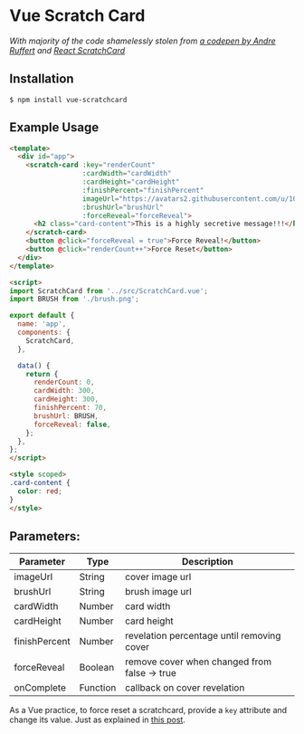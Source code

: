 # Vue Scratch Card

*With majority of the code shamelessly stolen from [a codepen by Andre Ruffert](https://codepen.io/andreruffert/pen/pvqly) and [React ScratchCard](https://github.com/aleksik/react-scratchcard)*

## Installation

```
$ npm install vue-scratchcard
```

## Example Usage

```html
<template>
  <div id="app">
    <scratch-card :key="renderCount"
                  :cardWidth="cardWidth"
                  :cardHeight="cardHeight"
                  :finishPercent="finishPercent"
                  imageUrl="https://avatars2.githubusercontent.com/u/1077546?s=460&v=4"
                  :brushUrl="brushUrl"
                  :forceReveal="forceReveal">
      <h2 class="card-content">This is a highly secretive message!!!</h2>
    </scratch-card>
    <button @click="forceReveal = true">Force Reveal!</button>
    <button @click="renderCount++">Force Reset</button>
  </div>
</template>

<script>
import ScratchCard from '../src/ScratchCard.vue';
import BRUSH from './brush.png';

export default {
  name: 'app',
  components: {
    ScratchCard,
  },

  data() {
    return {
      renderCount: 0,
      cardWidth: 300,
      cardHeight: 300,
      finishPercent: 70,
      brushUrl: BRUSH,
      forceReveal: false,
    };
  },
};
</script>

<style scoped>
.card-content {
  color: red;
}
</style>
```

## Parameters:

| Parameter     | Type     | Description
|---------------|----------|------------
| imageUrl      | String   | cover image url
| brushUrl      | String   | brush image url
| cardWidth     | Number   | card width
| cardHeight    | Number   | card height
| finishPercent | Number   | revelation percentage until removing cover
| forceReveal   | Boolean  | remove cover when changed from false -> true
| onComplete    | Function | callback on cover revelation

As a Vue practice, to force reset a scratchcard, provide a `key` attribute and change its value.
Just as explained in [this post](http://michaelnthiessen.com/force-re-render/).
